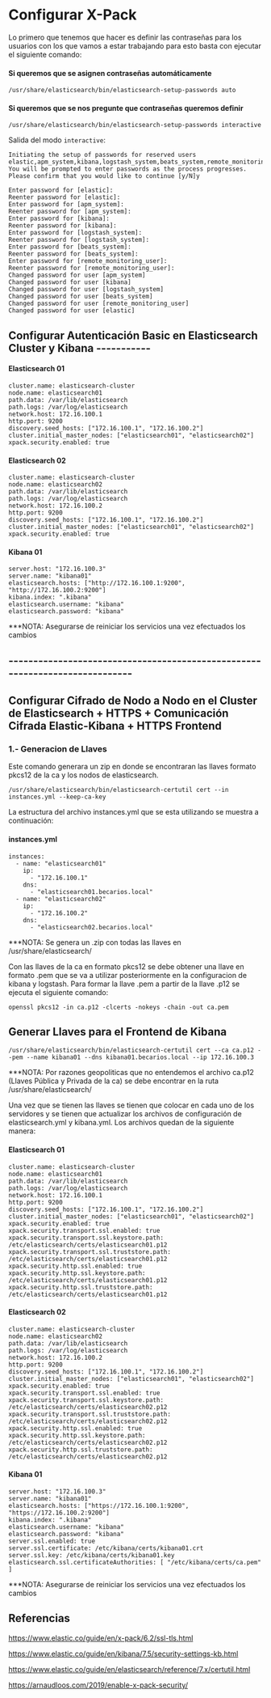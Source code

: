 # Configurar X-Pack

Lo primero que tenemos que hacer es definir las contraseñas para los usuarios con los que vamos a estar trabajando para esto basta con ejecutar el siguiente comando:

#### Si queremos que se asignen contraseñas automáticamente
```apacheconf
/usr/share/elasticsearch/bin/elasticsearch-setup-passwords auto
```
#### Si queremos que se nos pregunte que contraseñas queremos definir
```apacheconf
/usr/share/elasticsearch/bin/elasticsearch-setup-passwords interactive
```

Salida del modo `interactive`:

```apacheconf
Initiating the setup of passwords for reserved users elastic,apm_system,kibana,logstash_system,beats_system,remote_monitoring_user.
You will be prompted to enter passwords as the process progresses.
Please confirm that you would like to continue [y/N]y

Enter password for [elastic]: 
Reenter password for [elastic]: 
Enter password for [apm_system]: 
Reenter password for [apm_system]: 
Enter password for [kibana]: 
Reenter password for [kibana]: 
Enter password for [logstash_system]: 
Reenter password for [logstash_system]: 
Enter password for [beats_system]: 
Reenter password for [beats_system]: 
Enter password for [remote_monitoring_user]: 
Reenter password for [remote_monitoring_user]: 
Changed password for user [apm_system]
Changed password for user [kibana]
Changed password for user [logstash_system]
Changed password for user [beats_system]
Changed password for user [remote_monitoring_user]
Changed password for user [elastic]
```
## Configurar Autenticación Basic en Elasticsearch Cluster y Kibana -----------

#### Elasticsearch 01

```apacheconf
cluster.name: elasticsearch-cluster
node.name: elasticsearch01
path.data: /var/lib/elasticsearch
path.logs: /var/log/elasticsearch
network.host: 172.16.100.1
http.port: 9200
discovery.seed_hosts: ["172.16.100.1", "172.16.100.2"]
cluster.initial_master_nodes: ["elasticsearch01", "elasticsearch02"]
xpack.security.enabled: true
```

#### Elasticsearch 02

```apacheconf
cluster.name: elasticsearch-cluster
node.name: elasticsearch02
path.data: /var/lib/elasticsearch
path.logs: /var/log/elasticsearch
network.host: 172.16.100.2
http.port: 9200
discovery.seed_hosts: ["172.16.100.1", "172.16.100.2"]
cluster.initial_master_nodes: ["elasticsearch01", "elasticsearch02"]
xpack.security.enabled: true
```

#### Kibana 01

```apacheconf
server.host: "172.16.100.3"
server.name: "kibana01"
elasticsearch.hosts: ["http://172.16.100.1:9200", "http://172.16.100.2:9200"]
kibana.index: ".kibana"
elasticsearch.username: "kibana"
elasticsearch.password: "kibana"
```

***NOTA: Asegurarse de reiniciar los servicios una vez efectuados los cambios

## ----------------------------------------------------------------------------

## Configurar Cifrado de Nodo a Nodo en el Cluster de Elasticsearch + HTTPS + Comunicación Cifrada Elastic-Kibana + HTTPS Frontend

### 1.- Generacion de Llaves

Este comando generara un zip en donde se encontraran las llaves formato pkcs12 de la ca y los nodos de elasticsearch.

```apacheconf
/usr/share/elasticsearch/bin/elasticsearch-certutil cert --in instances.yml --keep-ca-key
```

La estructura del archivo instances.yml que se esta utilizando se muestra a continuación:

#### instances.yml

```apacheconf
instances:
  - name: "elasticsearch01"
    ip:
      - "172.16.100.1"
    dns:
      - "elasticsearch01.becarios.local"
  - name: "elasticsearch02"
    ip:
      - "172.16.100.2"
    dns:
      - "elasticsearch02.becarios.local"
```

***NOTA: Se genera un .zip con todas las llaves en /usr/share/elasticsearch/

Con las llaves de la ca en formato pkcs12 se debe obtener una llave en formato .pem que se va a utilizar posteriormente en la configuracion de kibana y logstash. Para formar la llave .pem a partir de la llave .p12 se ejecuta el siguiente comando:

```apacheconfig
openssl pkcs12 -in ca.p12 -clcerts -nokeys -chain -out ca.pem
```

## Generar Llaves para el Frontend de Kibana

```apacheconf
/usr/share/elasticsearch/bin/elasticsearch-certutil cert --ca ca.p12 --pem --name kibana01 --dns kibana01.becarios.local --ip 172.16.100.3
```

***NOTA: Por razones geopoliticas que no entendemos el archivo ca.p12 (Llaves Pública y Privada de la ca) se debe encontrar en la ruta /usr/share/elasticsearch/

Una vez que se tienen las llaves se tienen que colocar en cada uno de los servidores y se tienen que actualizar los archivos de configuración de elasticsearch.yml y kibana.yml. Los archivos quedan de la siguiente manera:

#### Elasticsearch 01

```apacheconf
cluster.name: elasticsearch-cluster
node.name: elasticsearch01
path.data: /var/lib/elasticsearch
path.logs: /var/log/elasticsearch
network.host: 172.16.100.1
http.port: 9200
discovery.seed_hosts: ["172.16.100.1", "172.16.100.2"]
cluster.initial_master_nodes: ["elasticsearch01", "elasticsearch02"]
xpack.security.enabled: true
xpack.security.transport.ssl.enabled: true
xpack.security.transport.ssl.keystore.path: /etc/elasticsearch/certs/elasticsearch01.p12 
xpack.security.transport.ssl.truststore.path: /etc/elasticsearch/certs/elasticsearch01.p12
xpack.security.http.ssl.enabled: true
xpack.security.http.ssl.keystore.path: /etc/elasticsearch/certs/elasticsearch01.p12
xpack.security.http.ssl.truststore.path: /etc/elasticsearch/certs/elasticsearch01.p12
```

#### Elasticsearch 02

```apacheconf
cluster.name: elasticsearch-cluster
node.name: elasticsearch02
path.data: /var/lib/elasticsearch
path.logs: /var/log/elasticsearch
network.host: 172.16.100.2
http.port: 9200
discovery.seed_hosts: ["172.16.100.1", "172.16.100.2"]
cluster.initial_master_nodes: ["elasticsearch01", "elasticsearch02"]
xpack.security.enabled: true
xpack.security.transport.ssl.enabled: true
xpack.security.transport.ssl.keystore.path: /etc/elasticsearch/certs/elasticsearch02.p12
xpack.security.transport.ssl.truststore.path: /etc/elasticsearch/certs/elasticsearch02.p12
xpack.security.http.ssl.enabled: true
xpack.security.http.ssl.keystore.path: /etc/elasticsearch/certs/elasticsearch02.p12
xpack.security.http.ssl.truststore.path: /etc/elasticsearch/certs/elasticsearch02.p12
```

#### Kibana 01

```apacheconf
server.host: "172.16.100.3"
server.name: "kibana01"
elasticsearch.hosts: ["https://172.16.100.1:9200", "https://172.16.100.2:9200"]
kibana.index: ".kibana"
elasticsearch.username: "kibana"
elasticsearch.password: "kibana"
server.ssl.enabled: true
server.ssl.certificate: /etc/kibana/certs/kibana01.crt
server.ssl.key: /etc/kibana/certs/kibana01.key
elasticsearch.ssl.certificateAuthorities: [ "/etc/kibana/certs/ca.pem" ]
```

***NOTA: Asegurarse de reiniciar los servicios una vez efectuados los cambios

## Referencias

https://www.elastic.co/guide/en/x-pack/6.2/ssl-tls.html

https://www.elastic.co/guide/en/kibana/7.5/security-settings-kb.html

https://www.elastic.co/guide/en/elasticsearch/reference/7.x/certutil.html

https://arnaudloos.com/2019/enable-x-pack-security/